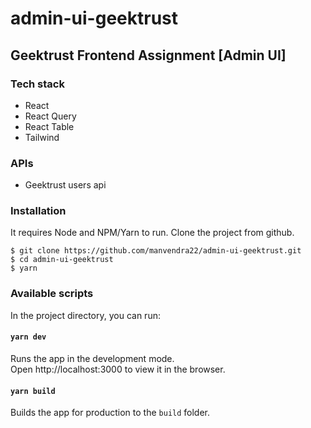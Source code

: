 # admin-ui-geektrust

## Geektrust Frontend Assignment [Admin UI]

### Tech stack

- React
- React Query
- React Table
- Tailwind

### APIs

- Geektrust users api

### Installation

It requires Node and NPM/Yarn to run.
Clone the project from github.

    $ git clone https://github.com/manvendra22/admin-ui-geektrust.git
    $ cd admin-ui-geektrust
    $ yarn

### Available scripts

In the project directory, you can run:

#### `yarn dev`

Runs the app in the development mode.<br />
Open http://localhost:3000 to view it in the browser.

#### `yarn build`

Builds the app for production to the `build` folder.
